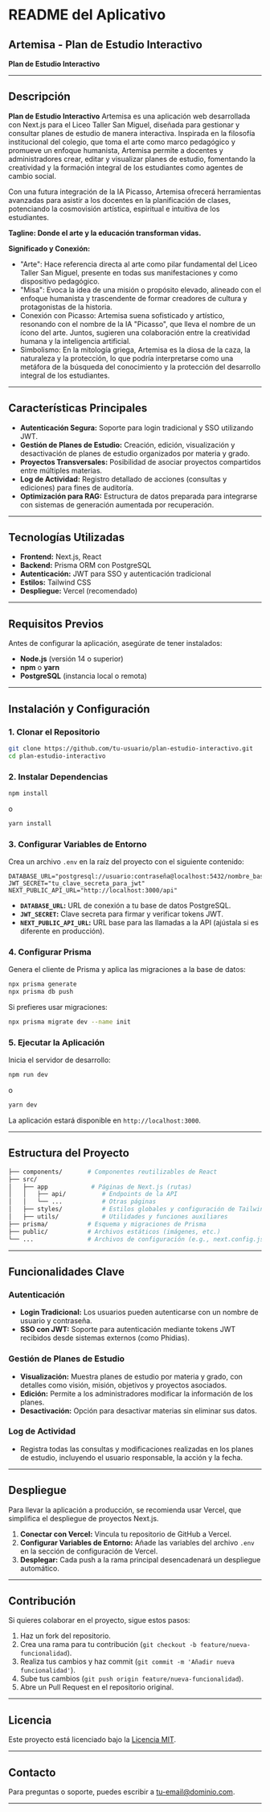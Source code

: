 # README del Aplicativo

## Artemisa - Plan de Estudio Interactivo

**Plan de Estudio Interactivo**

---

## Descripción

**Plan de Estudio Interactivo** Artemisa es una aplicación web desarrollada con Next.js para el Liceo Taller San Miguel, diseñada para gestionar y consultar planes de estudio de manera interactiva. Inspirada en la filosofía institucional del colegio, que toma el arte como marco pedagógico y promueve un enfoque humanista, Artemisa permite a docentes y administradores crear, editar y visualizar planes de estudio, fomentando la creatividad y la formación integral de los estudiantes como agentes de cambio social.

Con una futura integración de la IA Picasso, Artemisa ofrecerá herramientas avanzadas para asistir a los docentes en la planificación de clases, potenciando la cosmovisión artística, espiritual e intuitiva de los estudiantes.

**Tagline: Donde el arte y la educación transforman vidas.**

**Significado y Conexión:**

- "Arte": Hace referencia directa al arte como pilar fundamental del Liceo Taller San Miguel, presente en todas sus manifestaciones y como dispositivo pedagógico.
- "Misa": Evoca la idea de una misión o propósito elevado, alineado con el enfoque humanista y trascendente de formar creadores de cultura y protagonistas de la historia.
- Conexión con Picasso: Artemisa suena sofisticado y artístico, resonando con el nombre de la IA "Picasso", que lleva el nombre de un ícono del arte. Juntos, sugieren una colaboración entre la creatividad humana y la inteligencia artificial.
- Simbolismo: En la mitología griega, Artemisa es la diosa de la caza, la naturaleza y la protección, lo que podría interpretarse como una metáfora de la búsqueda del conocimiento y la protección del desarrollo integral de los estudiantes.

---

## Características Principales

- **Autenticación Segura:** Soporte para login tradicional y SSO utilizando JWT.
- **Gestión de Planes de Estudio:** Creación, edición, visualización y desactivación de planes de estudio organizados por materia y grado.
- **Proyectos Transversales:** Posibilidad de asociar proyectos compartidos entre múltiples materias.
- **Log de Actividad:** Registro detallado de acciones (consultas y ediciones) para fines de auditoría.
- **Optimización para RAG:** Estructura de datos preparada para integrarse con sistemas de generación aumentada por recuperación.

---

## Tecnologías Utilizadas

- **Frontend:** Next.js, React
- **Backend:** Prisma ORM con PostgreSQL
- **Autenticación:** JWT para SSO y autenticación tradicional
- **Estilos:** Tailwind CSS
- **Despliegue:** Vercel (recomendado)

---

## Requisitos Previos

Antes de configurar la aplicación, asegúrate de tener instalados:

- **Node.js** (versión 14 o superior)
- **npm** o **yarn**
- **PostgreSQL** (instancia local o remota)

---

## Instalación y Configuración

### 1. Clonar el Repositorio

```bash
git clone https://github.com/tu-usuario/plan-estudio-interactivo.git
cd plan-estudio-interactivo
```

### 2. Instalar Dependencias

```bash
npm install
```

o

```bash
yarn install
```

### 3. Configurar Variables de Entorno

Crea un archivo `.env` en la raíz del proyecto con el siguiente contenido:

```env
DATABASE_URL="postgresql://usuario:contraseña@localhost:5432/nombre_base_datos"
JWT_SECRET="tu_clave_secreta_para_jwt"
NEXT_PUBLIC_API_URL="http://localhost:3000/api"
```

- **`DATABASE_URL`:** URL de conexión a tu base de datos PostgreSQL.
- **`JWT_SECRET`:** Clave secreta para firmar y verificar tokens JWT.
- **`NEXT_PUBLIC_API_URL`:** URL base para las llamadas a la API (ajústala si es diferente en producción).

### 4. Configurar Prisma

Genera el cliente de Prisma y aplica las migraciones a la base de datos:

```bash
npx prisma generate
npx prisma db push
```

Si prefieres usar migraciones:

```bash
npx prisma migrate dev --name init
```

### 5. Ejecutar la Aplicación

Inicia el servidor de desarrollo:

```bash
npm run dev
```

o

```bash
yarn dev
```

La aplicación estará disponible en `http://localhost:3000`.

---

## Estructura del Proyecto

```bash
├── components/       # Componentes reutilizables de React
├── src/
│   ├── app            # Páginas de Next.js (rutas)
│   │   ├── api/          # Endpoints de la API
│   │   └── ...           # Otras páginas
│   ├── styles/           # Estilos globales y configuración de Tailwind
│   ├── utils/            # Utilidades y funciones auxiliares
├── prisma/           # Esquema y migraciones de Prisma
├── public/           # Archivos estáticos (imágenes, etc.)
└── ...               # Archivos de configuración (e.g., next.config.js)
```

---

## Funcionalidades Clave

### Autenticación

- **Login Tradicional:** Los usuarios pueden autenticarse con un nombre de usuario y contraseña.
- **SSO con JWT:** Soporte para autenticación mediante tokens JWT recibidos desde sistemas externos (como Phidias).

### Gestión de Planes de Estudio

- **Visualización:** Muestra planes de estudio por materia y grado, con detalles como visión, misión, objetivos y proyectos asociados.
- **Edición:** Permite a los administradores modificar la información de los planes.
- **Desactivación:** Opción para desactivar materias sin eliminar sus datos.

### Log de Actividad

- Registra todas las consultas y modificaciones realizadas en los planes de estudio, incluyendo el usuario responsable, la acción y la fecha.

---

## Despliegue

Para llevar la aplicación a producción, se recomienda usar Vercel, que simplifica el despliegue de proyectos Next.js.

1. **Conectar con Vercel:** Vincula tu repositorio de GitHub a Vercel.
2. **Configurar Variables de Entorno:** Añade las variables del archivo `.env` en la sección de configuración de Vercel.
3. **Desplegar:** Cada push a la rama principal desencadenará un despliegue automático.

---

## Contribución

Si quieres colaborar en el proyecto, sigue estos pasos:

1. Haz un fork del repositorio.
2. Crea una rama para tu contribución (`git checkout -b feature/nueva-funcionalidad`).
3. Realiza tus cambios y haz commit (`git commit -m 'Añadir nueva funcionalidad'`).
4. Sube tus cambios (`git push origin feature/nueva-funcionalidad`).
5. Abre un Pull Request en el repositorio original.

---

## Licencia

Este proyecto está licenciado bajo la [Licencia MIT](LICENSE).

---

## Contacto

Para preguntas o soporte, puedes escribir a [tu-email@dominio.com](mailto:tu-email@dominio.com).

---
